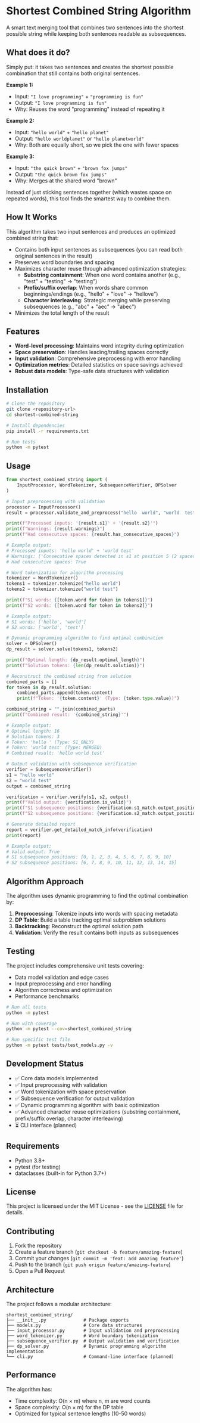 # Shortest Combined String Algorithm

A smart text merging tool that combines two sentences into the shortest possible string while keeping both sentences readable as subsequences.

## What does it do?

Simply put: it takes two sentences and creates the shortest possible combination that still contains both original sentences.

**Example 1:**
- Input: `"I love programming"` + `"programming is fun"`
- Output: `"I love programming is fun"` 
- Why: Reuses the word "programming" instead of repeating it

**Example 2:**
- Input: `"hello world"` + `"hello planet"`  
- Output: `"hello worldplanet"` or `"hello planetworld"`
- Why: Both are equally short, so we pick the one with fewer spaces

**Example 3:**
- Input: `"the quick brown"` + `"brown fox jumps"`
- Output: `"the quick brown fox jumps"`
- Why: Merges at the shared word "brown"

Instead of just sticking sentences together (which wastes space on repeated words), this tool finds the smartest way to combine them.

## How It Works

This algorithm takes two input sentences and produces an optimized combined string that:
- Contains both input sentences as subsequences (you can read both original sentences in the result)
- Preserves word boundaries and spacing
- Maximizes character reuse through advanced optimization strategies:
  - **Substring containment**: When one word contains another (e.g., "test" + "testing" → "testing")
  - **Prefix/suffix overlap**: When words share common beginnings/endings (e.g., "hello" + "love" → "hellove")
  - **Character interleaving**: Strategic merging while preserving subsequences (e.g., "abc" + "aec" → "abec")
- Minimizes the total length of the result

## Features

- **Word-level processing**: Maintains word integrity during optimization
- **Space preservation**: Handles leading/trailing spaces correctly
- **Input validation**: Comprehensive preprocessing with error handling
- **Optimization metrics**: Detailed statistics on space savings achieved
- **Robust data models**: Type-safe data structures with validation

## Installation

```bash
# Clone the repository
git clone <repository-url>
cd shortest-combined-string

# Install dependencies
pip install -r requirements.txt

# Run tests
python -m pytest
```

## Usage

```python
from shortest_combined_string import (
    InputProcessor, WordTokenizer, SubsequenceVerifier, DPSolver
)

# Input preprocessing with validation
processor = InputProcessor()
result = processor.validate_and_preprocess("hello  world", "world  test")

print(f"Processed inputs: '{result.s1}' + '{result.s2}'")
print(f"Warnings: {result.warnings}")
print(f"Had consecutive spaces: {result.has_consecutive_spaces}")

# Example output:
# Processed inputs: 'hello world' + 'world test'  
# Warnings: ['Consecutive spaces detected in s1 at position 5 (2 spaces)...']
# Had consecutive spaces: True

# Word tokenization for algorithm processing
tokenizer = WordTokenizer()
tokens1 = tokenizer.tokenize("hello world")
tokens2 = tokenizer.tokenize("world test")

print(f"S1 words: {[token.word for token in tokens1]}")
print(f"S2 words: {[token.word for token in tokens2]}")

# Example output:
# S1 words: ['hello', 'world']
# S2 words: ['world', 'test']

# Dynamic programming algorithm to find optimal combination
solver = DPSolver()
dp_result = solver.solve(tokens1, tokens2)

print(f"Optimal length: {dp_result.optimal_length}")
print(f"Solution tokens: {len(dp_result.solution)}")

# Reconstruct the combined string from solution
combined_parts = []
for token in dp_result.solution:
    combined_parts.append(token.content)
    print(f"Token: '{token.content}' (Type: {token.type.value})")

combined_string = "".join(combined_parts)
print(f"Combined result: '{combined_string}'")

# Example output:
# Optimal length: 16
# Solution tokens: 3
# Token: 'hello ' (Type: S1_ONLY)
# Token: 'world test' (Type: MERGED)
# Combined result: 'hello world test'

# Output validation with subsequence verification
verifier = SubsequenceVerifier()
s1 = "hello world"
s2 = "world test"
output = combined_string

verification = verifier.verify(s1, s2, output)
print(f"Valid output: {verification.is_valid}")
print(f"S1 subsequence positions: {verification.s1_match.output_positions}")
print(f"S2 subsequence positions: {verification.s2_match.output_positions}")

# Generate detailed report
report = verifier.get_detailed_match_info(verification)
print(report)

# Example output:
# Valid output: True
# S1 subsequence positions: [0, 1, 2, 3, 4, 5, 6, 7, 8, 9, 10]
# S2 subsequence positions: [6, 7, 8, 9, 10, 11, 12, 13, 14, 15]
```

## Algorithm Approach

The algorithm uses dynamic programming to find the optimal combination by:

1. **Preprocessing**: Tokenize inputs into words with spacing metadata
2. **DP Table**: Build a table tracking optimal subproblem solutions
3. **Backtracking**: Reconstruct the optimal solution path
4. **Validation**: Verify the result contains both inputs as subsequences



## Testing

The project includes comprehensive unit tests covering:
- Data model validation and edge cases
- Input preprocessing and error handling
- Algorithm correctness and optimization
- Performance benchmarks

```bash
# Run all tests
python -m pytest

# Run with coverage
python -m pytest --cov=shortest_combined_string

# Run specific test file
python -m pytest tests/test_models.py -v
```

## Development Status

- ✅ Core data models implemented
- ✅ Input preprocessing with validation
- ✅ Word tokenization with space preservation
- ✅ Subsequence verification for output validation
- ✅ Dynamic programming algorithm with basic optimization
- ✅ Advanced character reuse optimizations (substring containment, prefix/suffix overlap, character interleaving)
- ⏳ CLI interface (planned)

## Requirements

- Python 3.8+
- pytest (for testing)
- dataclasses (built-in for Python 3.7+)

## License

This project is licensed under the MIT License - see the [LICENSE](LICENSE) file for details.

## Contributing

1. Fork the repository
2. Create a feature branch (`git checkout -b feature/amazing-feature`)
3. Commit your changes (`git commit -m 'feat: add amazing feature'`)
4. Push to the branch (`git push origin feature/amazing-feature`)
5. Open a Pull Request

## Architecture

The project follows a modular architecture:

```
shortest_combined_string/
├── __init__.py              # Package exports
├── models.py                # Core data structures
├── input_processor.py       # Input validation and preprocessing
├── word_tokenizer.py        # Word boundary tokenization
├── subsequence_verifier.py  # Output validation and verification
├── dp_solver.py             # Dynamic programming algorithm implementation
└── cli.py                   # Command-line interface (planned)
```

## Performance

The algorithm has:
- Time complexity: O(n × m) where n, m are word counts
- Space complexity: O(n × m) for the DP table
- Optimized for typical sentence lengths (10-50 words)